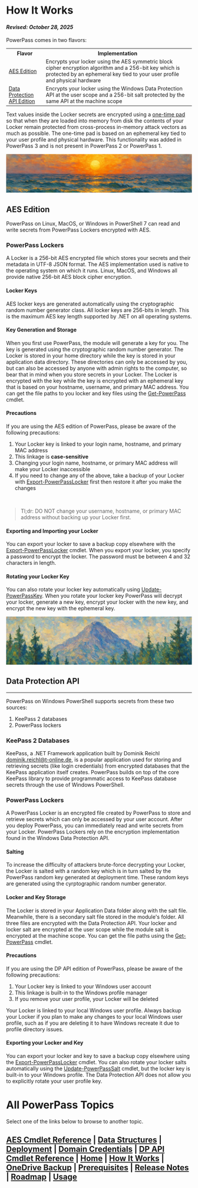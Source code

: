 # How It Works
#### _Revised: October 28, 2025_
PowerPass comes in two flavors:

<table>
<tr><th width="20%">Flavor</th><th>Implementation</th></tr>
<tr><td width="20%"><a href="#aes-edition">AES Edition</a></td><td>Encrypts your locker using the AES symmetric block cipher encryption algorithm and a 256-bit key which is protected by an ephemeral key tied to your user profile and physical hardware</td></tr>
<tr><td width="20%"><a href="#data-protection-api">Data Protection API Edition</a></td><td>Encrypts your locker using the Windows Data Protection API at the user scope and a 256-bit salt protected by the same API at the machine scope</td></tr>
</table>

Text values inside the Locker secrets are encrypted using a [one-time pad](https://en.wikipedia.org/wiki/One-time_pad) so that when they are loaded into memory from disk the contents of your Locker remain protected from cross-process in-memory attack vectors as much as possible. The one-time pad is based on an ephemeral key tied to your user profile and physical hardware. This functionality was added in PowerPass 3 and is not present in PowerPass 2 or PowerPass 1.

![Sunset Waves](sunset-waves-banner.jpg)

## AES Edition
PowerPass on Linux, MacOS, or Windows in PowerShell 7 can read and write secrets from PowerPass Lockers encrypted with AES.

### PowerPass Lockers
A Locker is a 256-bit AES encrypted file which stores your secrets and their metadata in UTF-8 JSON format. The AES implementation used is native to the operating system on which it runs. Linux, MacOS, and Windows all provide native 256-bit AES block cipher encryption.

#### Locker Keys
AES locker keys are generated automatically using the cryptographic random number generator class. All locker keys are 256-bits in length. This is the maximum AES key length supported by .NET on all operating systems.

#### Key Generation and Storage
When you first use PowerPass, the module will generate a key for you. The key is generated using the cryptographic random number generator. The Locker is stored in your home directory while the key is stored in your application data directory. These directories can only be accessed by you, but can also be accessed by anyone with admin rights to the computer, so bear that in mind when you store secrets in your Locker. The Locker is encrypted with the key while the key is encrypted with an ephemeral key that is based on your hostname, username, and primary MAC address. You can get the file paths to you locker and key files using the [Get-PowerPass](https://chopinrlz.github.io/powerpass/aes-cmdlet-ref#get-powerpass) cmdlet.

#### Precautions
If you are using the AES edition of PowerPass, please be aware of the following precautions:
1. Your Locker key is linked to your login name, hostname, and primary MAC address
2. This linkage is **case-sensitive**
3. Changing your login name, hostname, or primary MAC address will make your Locker inaccessible
4. If you need to change any of the above, take a backup of your Locker with [Export-PowerPassLocker](https://chopinrlz.github.io/powerpass/aes-cmdlet-ref#export-powerpasslocker) first then restore it after you make the changes
<br/>

<blockquote>Tl;dr: DO NOT change your username, hostname, or primary MAC address without backing up your Locker first.</blockquote>

#### Exporting and Importing your Locker
You can export your locker to save a backup copy elsewhere with the [Export-PowerPassLocker](https://chopinrlz.github.io/powerpass/aes-cmdlet-ref#export-powerpasslocker) cmdlet. When you export your locker, you specify a password to encrypt the locker. The password must be between 4 and 32 characters in length.

#### Rotating your Locker Key
You can also rotate your locker key automatically using [Update-PowerPassKey](https://chopinrlz.github.io/powerpass/aes-cmdlet-ref#update-powerpasskey). When you rotate your locker key PowerPass will decrypt your locker, generate a new key, encrypt your locker with the new key, and encrypt the new key with the ephemeral key.

![Forest Mountain](forest-mountain-banner.jpg)

## Data Protection API
<hr/>
PowerPass on Windows PowerShell supports secrets from these two sources:

1. KeePass 2 databases
2. PowerPass lockers

### KeePass 2 Databases
KeePass, a .NET Framework application built by Dominik Reichl <dominik.reichl@t-online.de>, is a popular application used for storing and retrieving secrets (like login credentials) from encrypted databases that the KeePass application itself creates. PowerPass builds on top of the core KeePass library to provide programmatic access to KeePass database secrets through the use of Windows PowerShell.

### PowerPass Lockers
A PowerPass Locker is an encrypted file created by PowerPass to store and retrieve secrets which can only be accessed by your user account. After you deploy PowerPass, you can immediately read and write secrets from your Locker. PowerPass Lockers rely on the encryption implementation found in the Windows Data Protection API.

#### Salting
To increase the difficulty of attackers brute-force decrypting your Locker, the Locker is salted with a random key which is in turn salted by the PowerPass random key generated at deployment time. These random keys are generated using the cyrptographic random number generator.

#### Locker and Key Storage
The Locker is stored in your Application Data folder along with the salt file. Meanwhile, there is a secondary salt file stored in the module's folder. All three files are encrypted with the Data Protection API. Your locker and locker salt are encrypted at the user scope while the module salt is encrypted at the machine scope. You can get the file paths using the [Get-PowerPass](https://chopinrlz.github.io/powerpass/dpapi-cmdlet-ref#get-powerpass) cmdlet.

#### Precautions
If you are using the DP API edition of PowerPass, please be aware of the following precautions:

1. Your Locker key is linked to your Windows user account
2. This linkage is built-in to the Windows profile manager
3. If you remove your user profile, your Locker will be deleted

Your Locker is linked to your local Windows user profile. Always backup your Locker if you plan to make any changes to your local Windows user profile, such as if you are deleting it to have Windows recreate it due to profile directory issues.

#### Exporting your Locker and Key
You can export your locker and key to save a backup copy elsewhere using the [Export-PowerPassLocker](https://chopinrlz.github.io/powerpass/dpapi-cmdlet-ref#export-powerpasslocker) cmdlet. You can also rotate your locker salts automatically using the [Update-PowerPassSalt](https://chopinrlz.github.io/powerpass/dpapi-cmdlet-ref#update-powerpasssalt) cmdlet, but the locker key is built-in to your Windows profile. The Data Protection API does not allow you to explicitly rotate your user profile key.

# All PowerPass Topics
Select one of the links below to browse to another topic.
## [AES Cmdlet Reference](https://chopinrlz.github.io/powerpass/aes-cmdlet-ref) | [Data Structures](https://chopinrlz.github.io/powerpass/data-structures) | [Deployment](https://chopinrlz.github.io/powerpass/deployment) | [Domain Credentials](https://chopinrlz.github.io/powerpass/domain-credentials) | [DP API Cmdlet Reference](https://chopinrlz.github.io/powerpass/dpapi-cmdlet-ref) | [Home](https://chopinrlz.github.io/powerpass) | [How It Works](https://chopinrlz.github.io/powerpass/readme-cont) | [OneDrive Backup](https://chopinrlz.github.io/powerpass/onedrivebackup) | [Prerequisites](https://chopinrlz.github.io/powerpass/prerequisites) | [Release Notes](https://chopinrlz.github.io/powerpass/release-notes) | [Roadmap](https://chopinrlz.github.io/powerpass/roadmap) | [Usage](https://chopinrlz.github.io/powerpass/usage)